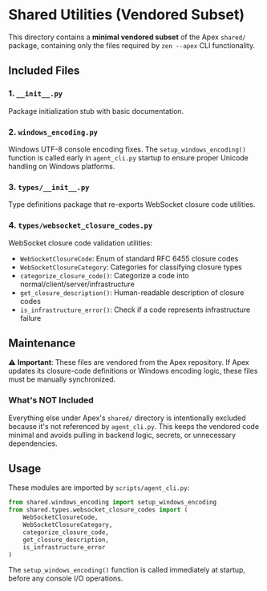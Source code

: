 # Shared Utilities (Vendored Subset)

This directory contains a **minimal vendored subset** of the Apex `shared/` package, containing only the files required by `zen --apex` CLI functionality.

## Included Files

### 1. `__init__.py`
Package initialization stub with basic documentation.

### 2. `windows_encoding.py`
Windows UTF-8 console encoding fixes. The `setup_windows_encoding()` function is called early in `agent_cli.py` startup to ensure proper Unicode handling on Windows platforms.

### 3. `types/__init__.py`
Type definitions package that re-exports WebSocket closure code utilities.

### 4. `types/websocket_closure_codes.py`
WebSocket closure code validation utilities:
- `WebSocketClosureCode`: Enum of standard RFC 6455 closure codes
- `WebSocketClosureCategory`: Categories for classifying closure types
- `categorize_closure_code()`: Categorize a code into normal/client/server/infrastructure
- `get_closure_description()`: Human-readable description of closure codes
- `is_infrastructure_error()`: Check if a code represents infrastructure failure

## Maintenance

⚠️ **Important**: These files are vendored from the Apex repository. If Apex updates its closure-code definitions or Windows encoding logic, these files must be manually synchronized.

### What's NOT Included

Everything else under Apex's `shared/` directory is intentionally excluded because it's not referenced by `agent_cli.py`. This keeps the vendored code minimal and avoids pulling in backend logic, secrets, or unnecessary dependencies.

## Usage

These modules are imported by `scripts/agent_cli.py`:

```python
from shared.windows_encoding import setup_windows_encoding
from shared.types.websocket_closure_codes import (
    WebSocketClosureCode,
    WebSocketClosureCategory,
    categorize_closure_code,
    get_closure_description,
    is_infrastructure_error
)
```

The `setup_windows_encoding()` function is called immediately at startup, before any console I/O operations.
